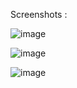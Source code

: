 Screenshots : 

![image](https://github.com/ClassyJuhi/Classy-Juhi-Portfolio/assets/103419567/a707500c-7db4-4c9b-a373-744322878c7f)

![image](https://github.com/ClassyJuhi/Classy-Juhi-Portfolio/assets/103419567/025db99c-ab57-4249-8dd3-80fa5b4f2664)

![image](https://github.com/ClassyJuhi/Classy-Juhi-Portfolio/assets/103419567/bd2e52e4-8f9a-4976-acf2-80dc833b8307)

